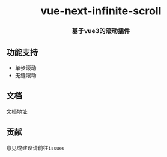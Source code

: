 <!--
 * @Description: 
 * @Autor: ykx
 * @Date: 2022-10-12 09:44:49
 * @LastEditors: your name
 * @LastEditTime: 2022-10-13 18:20:28
-->
<h1 align="center">vue-next-infinite-scroll</h1>


<h3 align="center">基于vue3的滚动插件</h3>

## 功能支持
- 单步滚动
- 无缝滚动
## 文档
[文档地址](https://whateveryoudo.github.io.)
## 贡献
意见或建议请前往`issues`
